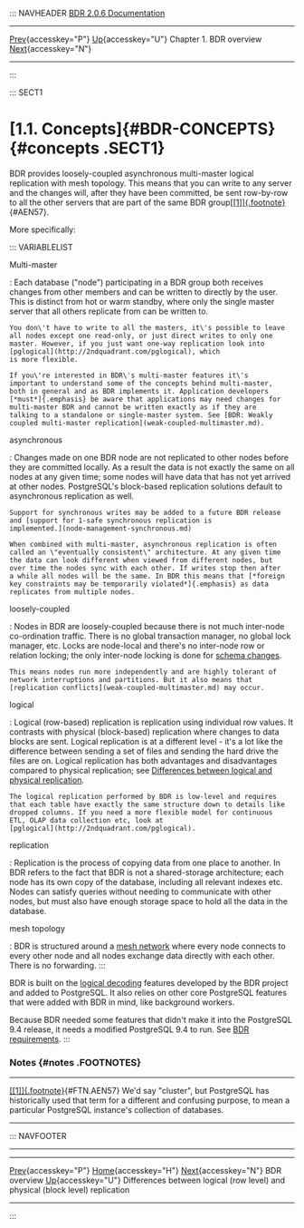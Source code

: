 ::: NAVHEADER
  [BDR 2.0.6 Documentation](index.md)                                                                                
  ----------------------------------------------------- ------------------------------------ ------------------------- ----------------------------------------------------------------------------------------------------------------------------------
  [Prev](overview.md "BDR overview"){accesskey="P"}   [Up](overview.md){accesskey="U"}    Chapter 1. BDR overview    [Next](logical-vs-physical.md "Differences between logical (row level) and physical (block level) replication"){accesskey="N"}

------------------------------------------------------------------------
:::

::: SECT1
# [1.1. Concepts]{#BDR-CONCEPTS} {#concepts .SECT1}

BDR provides loosely-coupled asynchronous multi-master logical
replication with mesh topology. This means that you can write to any
server and the changes will, after they have been committed, be sent
row-by-row to all the other servers that are part of the same BDR
group[[\[1\]]{.footnote}](#FTN.AEN57){#AEN57}.

More specifically:

::: VARIABLELIST

Multi-master

:   Each database (\"node\") participating in a BDR group both receives
    changes from other members and can be written to directly by the
    user. This is distinct from hot or warm standby, where only the
    single master server that all others replicate from can be written
    to.

    You don\'t have to write to all the masters, it\'s possible to leave
    all nodes except one read-only, or just direct writes to only one
    master. However, if you just want one-way replication look into
    [pglogical](http://2ndquadrant.com/pglogical), which
    is more flexible.

    If you\'re interested in BDR\'s multi-master features it\'s
    important to understand some of the concepts behind multi-master,
    both in general and as BDR implements it. Application developers
    [*must*]{.emphasis} be aware that applications may need changes for
    multi-master BDR and cannot be written exactly as if they are
    talking to a standalone or single-master system. See [BDR: Weakly
    coupled multi-master replication](weak-coupled-multimaster.md).

asynchronous

:   Changes made on one BDR node are not replicated to other nodes
    before they are committed locally. As a result the data is not
    exactly the same on all nodes at any given time; some nodes will
    have data that has not yet arrived at other nodes. PostgreSQL\'s
    block-based replication solutions default to asynchronous
    replication as well.

    Support for synchronous writes may be added to a future BDR release
    and [support for 1-safe synchronous replication is
    implemented.](node-management-synchronous.md)

    When combined with multi-master, asynchronous replication is often
    called an \"eventually consistent\" architecture. At any given time
    the data can look different when viewed from different nodes, but
    over time the nodes sync with each other. If writes stop then after
    a while all nodes will be the same. In BDR this means that [*foreign
    key constraints may be temporarily violated*]{.emphasis} as data
    replicates from multiple nodes.

loosely-coupled

:   Nodes in BDR are loosely-coupled because there is not much
    inter-node co-ordination traffic. There is no global transaction
    manager, no global lock manager, etc. Locks are node-local and
    there\'s no inter-node row or relation locking; the only inter-node
    locking is done for [schema changes](ddl-replication.md).

    This means nodes run more independently and are highly tolerant of
    network interruptions and partitions. But it also means that
    [replication conflicts](weak-coupled-multimaster.md) may occur.

logical

:   Logical (row-based) replication is replication using individual row
    values. It contrasts with physical (block-based) replication where
    changes to data blocks are sent. Logical replication is at a
    different level - it\'s a lot like the difference between sending a
    set of files and sending the hard drive the files are on. Logical
    replication has both advantages and disadvantages compared to
    physical replication; see [Differences between logical and physical
    replication](logical-vs-physical.md).

    The logical replication performed by BDR is low-level and requires
    that each table have exactly the same structure down to details like
    dropped columns. If you need a more flexible model for continuous
    ETL, OLAP data collection etc, look at
    [pglogical](http://2ndquadrant.com/pglogical).

replication

:   Replication is the process of copying data from one place to
    another. In BDR refers to the fact that BDR is not a shared-storage
    architecture; each node has its own copy of the database, including
    all relevant indexes etc. Nodes can satisfy queries without needing
    to communicate with other nodes, but must also have enough storage
    space to hold all the data in the database.

mesh topology

:   BDR is structured around a [mesh network](technotes-mesh.md) where
    every node connects to every other node and all nodes exchange data
    directly with each other. There is no forwarding.
:::

BDR is built on the [logical
decoding](http://www.postgresql.org/docs/current/static/logicaldecoding.html)
features developed by the BDR project and added to PostgreSQL. It also
relies on other core PostgreSQL features that were added with BDR in
mind, like background workers.

Because BDR needed some features that didn\'t make it into the
PostgreSQL 9.4 release, it needs a modified PostgreSQL 9.4 to run. See
[BDR requirements](install-requirements.md).
:::

### Notes {#notes .FOOTNOTES}

  ----------------------------------------------------------- -----------------------------------------------------------------------------------------------------------------------------------------------------------------------------------
  [[\[1\]]{.footnote}](bdr-concepts.md#AEN57){#FTN.AEN57}   We\'d say \"cluster\", but PostgreSQL has historically used that term for a different and confusing purpose, to mean a particular PostgreSQL instance\'s collection of databases.
  ----------------------------------------------------------- -----------------------------------------------------------------------------------------------------------------------------------------------------------------------------------

::: NAVFOOTER

------------------------------------------------------------------------

  -------------------------------------- ------------------------------------ --------------------------------------------------------------------------------
  [Prev](overview.md){accesskey="P"}    [Home](index.md){accesskey="H"}                                    [Next](logical-vs-physical.md){accesskey="N"}
  BDR overview                            [Up](overview.md){accesskey="U"}    Differences between logical (row level) and physical (block level) replication
  -------------------------------------- ------------------------------------ --------------------------------------------------------------------------------
:::
